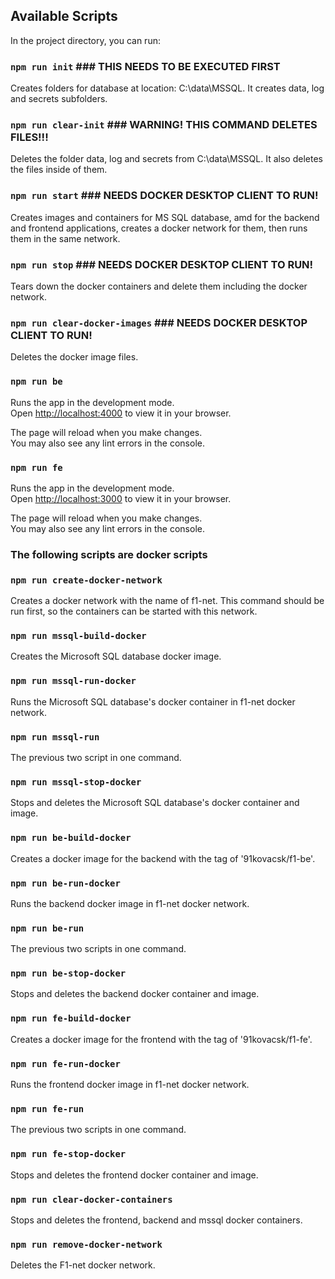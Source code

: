 ## Available Scripts

In the project directory, you can run:

### `npm run init` ### THIS NEEDS TO BE EXECUTED FIRST

Creates folders for database at location: C:\data\MSSQL. It creates data, log and secrets subfolders.

### `npm run clear-init` ### WARNING! THIS COMMAND DELETES FILES!!!

Deletes the folder data, log and secrets from C:\data\MSSQL. It also deletes the files inside of them.

### `npm run start` ### NEEDS DOCKER DESKTOP CLIENT TO RUN!

Creates images and containers for MS SQL database, amd for the backend and frontend applications, creates a docker network for them, then runs them in the same network.

### `npm run stop` ### NEEDS DOCKER DESKTOP CLIENT TO RUN!

Tears down the docker containers and delete them including the docker network.

### `npm run clear-docker-images` ### NEEDS DOCKER DESKTOP CLIENT TO RUN!

Deletes the docker image files.

### `npm run be`

Runs the app in the development mode.\
Open [http://localhost:4000](http://localhost:4000) to view it in your browser.

The page will reload when you make changes.\
You may also see any lint errors in the console.

### `npm run fe`

Runs the app in the development mode.\
Open [http://localhost:3000](http://localhost:3000) to view it in your browser.

The page will reload when you make changes.\
You may also see any lint errors in the console.

### The following scripts are docker scripts

### `npm run create-docker-network`

Creates a docker network with the name of f1-net. This command should be run first, so the containers can be started with this network.

### `npm run mssql-build-docker`

Creates the Microsoft SQL database docker image.

### `npm run mssql-run-docker`

Runs the Microsoft SQL database's docker container in f1-net docker network.

### `npm run mssql-run`

The previous two script in one command.

### `npm run mssql-stop-docker`

Stops and deletes the Microsoft SQL database's docker container and image.

### `npm run be-build-docker`

Creates a docker image for the backend with the tag of '91kovacsk/f1-be'.

### `npm run be-run-docker`

Runs the backend docker image in f1-net docker network.

### `npm run be-run`

The previous two scripts in one command.

### `npm run be-stop-docker`

Stops and deletes the backend docker container and image.

### `npm run fe-build-docker`

Creates a docker image for the frontend with the tag of '91kovacsk/f1-fe'.

### `npm run fe-run-docker`

Runs the frontend docker image in f1-net docker network.

### `npm run fe-run`

The previous two scripts in one command.

### `npm run fe-stop-docker`

Stops and deletes the frontend docker container and image.

### `npm run clear-docker-containers`

Stops and deletes the frontend, backend and mssql docker containers.

### `npm run remove-docker-network`

Deletes the F1-net docker network.